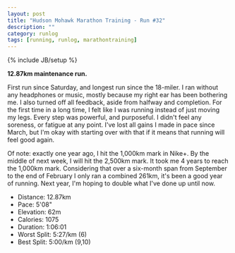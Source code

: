 ```yaml
---
layout: post
title: "Hudson Mohawk Marathon Training - Run #32"
description: ""
category: runlog
tags: [running, runlog, marathontraining]
---
```

{% include JB/setup %}

**12.87km maintenance run.**

First run since Saturday, and longest run since the 18-miler.
I ran without any headphones or music, mostly because my right
ear has been bothering me. I also turned off all feedback, aside
from halfway and completion. For the first time in a long time, I
felt like I was running instead of just moving my legs. Every step was
powerful, and purposeful. I didn't feel any soreness, or fatigue at any
point. I've lost all gains I made in pace since March, but I'm okay with
starting over with that if it means that running will feel good again.

Of note: exactly one year ago, I hit the 1,000km mark in Nike+. By the
middle of next week, I will hit the 2,500km mark. It took me 4 years to
reach the 1,000km mark. Considering that over a six-month span from September
to the end of February I only ran a combined 261km, it's been a good year
of running. Next year, I'm hoping to double what I've done up until now.

+ Distance: 12.87km
+ Pace: 5'08"
+ Elevation: 62m
+ Calories: 1075
+ Duration: 1:06:01
+ Worst Split: 5:27/km (6)
+ Best Split: 5:00/km (9,10)
